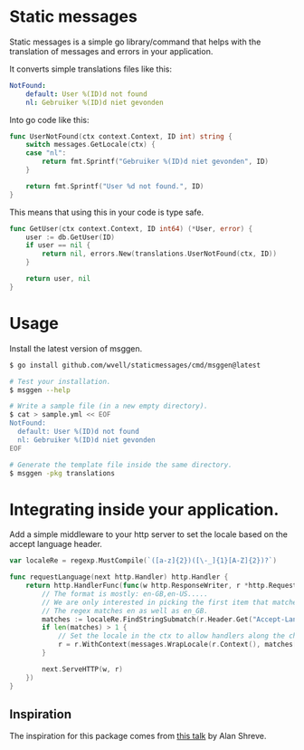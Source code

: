 # Static messages
Static messages is a simple go library/command that helps with the translation of messages and errors in your application.

It converts simple translations files like this:
```yaml
NotFound:
    default: User %(ID)d not found
    nl: Gebruiker %(ID)d niet gevonden
```

Into go code like this:
```go
func UserNotFound(ctx context.Context, ID int) string {
    switch messages.GetLocale(ctx) {
    case "nl":
        return fmt.Sprintf("Gebruiker %(ID)d niet gevonden", ID)
    }

    return fmt.Sprintf("User %d not found.", ID)
}
```

This means that using this in your code is type safe.
```go
func GetUser(ctx context.Context, ID int64) (*User, error) {
    user := db.GetUser(ID)
    if user == nil {
        return nil, errors.New(translations.UserNotFound(ctx, ID))
    }

    return user, nil
}
```

# Usage
Install the latest version of msggen.
```bash
$ go install github.com/wvell/staticmessages/cmd/msggen@latest

# Test your installation.
$ msggen --help

# Write a sample file (in a new empty directory).
$ cat > sample.yml << EOF
NotFound:
  default: User %(ID)d not found
  nl: Gebruiker %(ID)d niet gevonden
EOF

# Generate the template file inside the same directory.
$ msggen -pkg translations
```

# Integrating inside your application.
Add a simple middleware to your http server to set the locale based on the accept language header.
```go
var localeRe = regexp.MustCompile(`([a-z]{2})([\-_]{1}[A-Z]{2})?`)

func requestLanguage(next http.Handler) http.Handler {
	return http.HandlerFunc(func(w http.ResponseWriter, r *http.Request) {
		// The format is mostly: en-GB,en-US.....
		// We are only interested in picking the first item that matches the regex.
		// The regex matches en as well as en_GB.
		matches := localeRe.FindStringSubmatch(r.Header.Get("Accept-Language"))
		if len(matches) > 1 {
			// Set the locale in the ctx to allow handlers along the chain to fetch the correct translation.
			r = r.WithContext(messages.WrapLocale(r.Context(), matches[1]))
		}

		next.ServeHTTP(w, r)
	})
}
```

## Inspiration
The inspiration for this package comes from [this talk](https://youtu.be/RpmYXh0ppRo?t=1830) by Alan Shreve.
